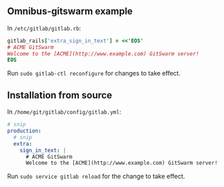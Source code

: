 ## Omnibus-gitswarm example

In `/etc/gitlab/gitlab.rb`:

```ruby
gitlab_rails['extra_sign_in_text'] = <<'EOS'
# ACME GitSwarm
Welcome to the [ACME](http://www.example.com) GitSwarm server!
EOS
```

Run `sudo gitlab-ctl reconfigure` for changes to take effect.

## Installation from source

In `/home/git/gitlab/config/gitlab.yml`:

```yaml
# snip
production:
  # snip
  extra:
    sign_in_text: |
      # ACME GitSwarm
      Welcome to the [ACME](http://www.example.com) GitSwarm server!
```

Run `sudo service gitlab reload` for the change to take effect.